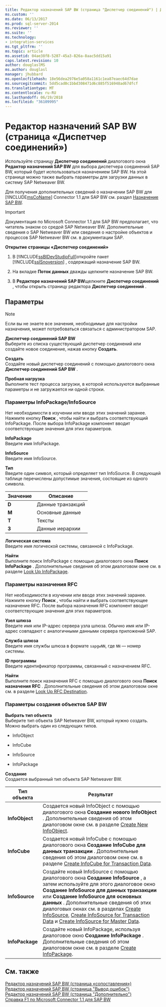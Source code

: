 ```yaml
---
title: Редактор назначений SAP BW (страница "Диспетчер соединений") | Документы Майкрософт
ms.custom: ''
ms.date: 06/13/2017
ms.prod: sql-server-2014
ms.reviewer: ''
ms.suite: ''
ms.technology:
- integration-services
ms.tgt_pltfrm: ''
ms.topic: article
ms.assetid: 04ae38f8-5287-45a3-826a-8aac5dd15a91
caps.latest.revision: 10
author: douglaslMS
ms.author: douglasl
manager: jhubbard
ms.openlocfilehash: 18e56dea2976e5a058a1161c1ea87eaec64d7dae
ms.sourcegitcommit: 5dd5cad0c1bbd308471d6c885f516948ad67dfcf
ms.translationtype: MT
ms.contentlocale: ru-RU
ms.lasthandoff: 06/19/2018
ms.locfileid: "36109995"
---
```

# <a name="sap-bw-destination-editor-connection-manager-page"></a>Редактор назначений SAP BW (страница «Диспетчер соединений»)
  Используйте страницу **Диспетчер соединений** диалогового окна **Редактор назначений SAP BW** для выбора диспетчера соединений SAP BW, который будет использоваться назначением SAP BW. На этой странице можно также выбрать параметры для загрузки данных в систему SAP Netweaver BW.  
  
 Для получения дополнительных сведений о назначении SAP BW для [!INCLUDE[msCoName](../../includes/msconame-md.md)] Connector 1.1 для SAP BW см. раздел [Назначение SAP BW](sap-bw-destination.md).  
  
> [!IMPORTANT]  
>  Документация по Microsoft Connector 1.1 для SAP BW предполагает, что читатель знаком со средой SAP Netweaver BW. Дополнительные сведения о SAP Netweaver BW или сведения о настройке объектов и процессов SAP Netweaver BW см. в документации SAP.  
  
 **Открытие страницы «Диспетчер соединений»**  
  
1.  В [!INCLUDE[ssBIDevStudioFull](../../includes/ssbidevstudiofull-md.md)]откройте пакет [!INCLUDE[ssISnoversion](../../includes/ssisnoversion-md.md)] , содержащий назначение SAP BW.  
  
2.  На вкладке **Поток данных** дважды щелкните назначение SAP BW.  
  
3.  В **Редакторе назначений SAP BW**щелкните **Диспетчер соединений** , чтобы открыть страницу редактора **Диспетчер соединений** .  
  
## <a name="options"></a>Параметры  
  
> [!NOTE]  
>  Если вы не знаете все значения, необходимые для настройки назначения, может потребоваться связаться с администратором SAP.  
  
 **Диспетчер соединений SAP BW**  
 Выберите из списка существующий диспетчер соединений или создайте новое соединение, нажав кнопку **Создать**.  
  
 **Создать**  
 Создайте новый диспетчер соединений с помощью диалогового окна **Диспетчер соединений SAP BW** .  
  
 **Пробная нагрузка**  
 Выполните тест процесса загрузки, в которой используются выбранные параметры и не загружается ни одной строки.  
  
### <a name="infopackageinfosource-options"></a>Параметры InfoPackage/InfoSource  
 Нет необходимости в изучении или вводе этих значений заранее. Нажмите кнопку **Поиск** , чтобы найти и выбрать соответствующий InfoPackage. После выбора InfoPackage компонент вводит соответствующие значения для этих параметров.  
  
 **InfoPackage**  
 Введите имя InfoPackage.  
  
 **InfoSource**  
 Введите имя InfoSource.  
  
 **Тип**  
 Введите один символ, который определяет тип InfoSource. В следующей таблице перечислены допустимые значения, состоящие из одного символа.  
  
|Значение|Описание|  
|-----------|-----------------|  
|**D**|Данные транзакций|  
|**M**|Основные данные|  
|**T**|Тексты|  
|**З**|Данные иерархии|  
  
 **Логическая система**  
 Введите имя логической системы, связанной с InfoPackage.  
  
 **Найти**  
 Выполните поиск InfoPackage с помощью диалогового окна **Поиск InfoPackage** . Дополнительные сведения об этом диалоговом окне см. в разделе [Look Up InfoPackage](look-up-infopackage.md).  
  
### <a name="rfc-destination-options"></a>Параметры назначения RFC  
 Нет необходимости в изучении или вводе этих значений заранее. Нажмите кнопку **Поиск** , чтобы найти и выбрать соответствующее назначение RFC. После выбора назначения RFC компонент вводит соответствующие значения для этих параметров.  
  
 **Узел шлюза**  
 Введите имя или IP-адрес сервера узла шлюза. Обычно имя или IP-адрес совпадают с аналогичными данными сервера приложений SAP.  
  
 **Служба шлюза**  
 Введите имя службы шлюза в формате `sapgwNN`, где `NN` — номер системы.  
  
 **ID программы**  
 Введите идентификатор программы, связанный с назначением RFC.  
  
 **Найти**  
 Выполните поиск назначения RFC с помощью диалогового окна **Поиск назначения RFC** . Дополнительные сведения об этом диалоговом окне см. в разделе [Look Up RFC Destination](look-up-rfc-destination.md).  
  
### <a name="create-sap-bw-objects-options"></a>Параметры создания объектов SAP BW  
 **Выбрать тип объекта**  
 Выберите тип объекта SAP Netweaver BW, который нужно создать. Можно выбрать один из следующих типов.  
  
-   InfoObject  
  
-   InfoCube  
  
-   InfoSource  
  
-   InfoPackage  
  
 **Создание**  
 Создается выбранный тип объекта SAP Netweaver BW.  
  
|Тип объекта|Результат|  
|-----------------|------------|  
|**InfoObject**|Создается новый InfoObject с помощью диалогового окна **Создание нового InfoObject** . Дополнительные сведения об этом диалоговом окне см. в разделе [Create New InfoObject](create-new-infoobject.md).|  
|**InfoCube**|Создается новый InfoCube с помощью диалогового окна **Создание InfoCube для данных транзакции** . Дополнительные сведения об этом диалоговом окне см. в разделе [Create InfoCube for Transaction Data](create-infocube-for-transaction-data.md).|  
|**InfoSource**|Создайте новый InfoSource с помощью диалогового окна **Создание InfoSource** , а затем используйте для этого диалоговое окно **Создание InfoSource для данных транзакции** или **Создание InfoSource для основных данных** . Дополнительные сведения об этих диалоговых окнах см. в разделах [Create InfoSource](create-infosource.md), [Create InfoSource for Transaction Data](create-infosource-for-transaction-data.md) и [Create InfoSource for Master Data](create-infosource-for-master-data.md).|  
|**InfoPackage**|Создайте новый InfoPackage, используя диалоговое окно **Создание InfoPackage** . Дополнительные сведения об этом диалоговом окне см. в разделе [Create InfoPackage](create-infopackage.md).|  
  
## <a name="see-also"></a>См. также  
 [Редактор назначений SAP BW &#40;страница «сопоставления»&#41;](sap-bw-destination-editor-mappings-page.md)   
 [Редактор назначений SAP BW (страница "Вывод ошибок")](sap-bw-destination-editor-error-output-page.md)   
 [Редактор назначений SAP BW (страница "Дополнительно")](sap-bw-destination-editor-advanced-page.md)   
 [Справка F1 по Microsoft Connector 1.1 для SAP BW](../microsoft-connector-for-sap-bw-f1-help.md)  
  
  